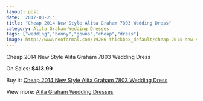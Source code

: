 ```yaml
---
layout: post
date: '2017-03-21'
title: "Cheap 2014 New Style Alita Graham 7803 Wedding Dress"
category: Alita Graham Wedding Dresses
tags: ["wedding","bonny","gowns","cheap","dress"]
image: http://www.neoformal.com/19286-thickbox_default/cheap-2014-new-style-alita-graham-7803-wedding-dress.jpg
---
```

Cheap 2014 New Style Alita Graham 7803 Wedding Dress

On Sales: **$413.99**
<a href="https://www.neoformal.com/en/alita-graham-wedding-dresses-2014/6181-cheap-2014-new-style-alita-graham-7803-wedding-dress.html"><amp-img layout="responsive" width="600" height="600" src="//www.neoformal.com/19286-thickbox_default/cheap-2014-new-style-alita-graham-7803-wedding-dress.jpg" alt="Cheap 2014 New Style Alita Graham 7803 Wedding Dress 0" /></a>
<a href="https://www.neoformal.com/en/alita-graham-wedding-dresses-2014/6181-cheap-2014-new-style-alita-graham-7803-wedding-dress.html"><amp-img layout="responsive" width="600" height="600" src="//www.neoformal.com/19287-thickbox_default/cheap-2014-new-style-alita-graham-7803-wedding-dress.jpg" alt="Cheap 2014 New Style Alita Graham 7803 Wedding Dress 1" /></a>

Buy it: [Cheap 2014 New Style Alita Graham 7803 Wedding Dress](https://www.neoformal.com/en/alita-graham-wedding-dresses-2014/6181-cheap-2014-new-style-alita-graham-7803-wedding-dress.html "Cheap 2014 New Style Alita Graham 7803 Wedding Dress")

View more: [Alita Graham Wedding Dresses](https://www.neoformal.com/en/81-alita-graham-wedding-dresses-2014 "Alita Graham Wedding Dresses")